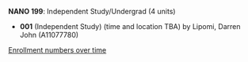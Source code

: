 **NANO 199**: Independent Study/Undergrad (4 units)

- **001** (Independent Study) (time and location TBA) by Lipomi, Darren John (A11077780)

[Enrollment numbers over time](./NANO199.tsv)

